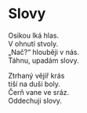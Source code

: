 Slovy
=====

Osikou lká hlas.  
V ohnutí stvoly.  
„Nač?“ hlouběji v nás.  
Táhnu, upadám slovy.

Ztrhaný vějíř krás  
tiší na duši boly.  
Čerň vane ve sráz.  
Oddechuji slovy.



